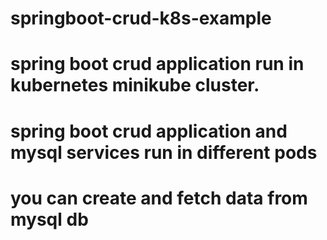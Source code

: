 # springboot-crud-k8s-example
# spring boot crud application run in kubernetes minikube cluster.
# spring boot crud application and mysql services run in different pods
# you can create and fetch data from mysql db
